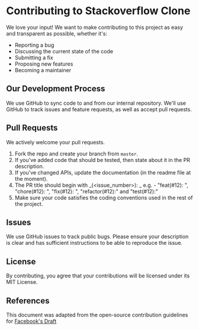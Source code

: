 # Contributing to Stackoverflow Clone
We love your input! We want to make contributing to this project as easy and transparent as possible, whether it's:

- Reporting a bug
- Discussing the current state of the code
- Submitting a fix
- Proposing new features
- Becoming a maintainer

## Our Development Process
We use GitHub to sync code to and from our internal repository. We'll use GitHub
to track issues and feature requests, as well as accept pull requests.

## Pull Requests
We actively welcome your pull requests.

1. Fork the repo and create your branch from `master`.
2. If you've added code that should be tested, then state about it in the PR description.
3. If you've changed APIs, update the documentation (in the readme file at the moment).
4. The PR title should begin with _<action>(<issue_number>): _ e.g. - "feat(#12): ", "chore(#12): ", "fix(#12): ", "refactor(#12):" and "test(#12):"
5. Make sure your code satisfies the coding conventions used in the rest of the project.

## Issues
We use GitHub issues to track public bugs. Please ensure your description is
clear and has sufficient instructions to be able to reproduce the issue.

## License
By contributing, you agree that your contributions will be licensed under its MIT License.

## References
This document was adapted from the open-source contribution guidelines for [Facebook's Draft](https://github.com/facebook/draft-js/blob/a9316a723f9e918afde44dea68b5f9f39b7d9b00/CONTRIBUTING.md)
